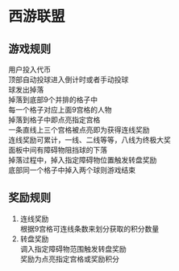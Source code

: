 # 西游联盟  

## 游戏规则  
用户投入代币  
顶部自动投球进入倒计时或者手动投球  
球发出掉落  
掉落到底部9个并排的格子中  
每一个格子对应上面9宫格的人物  
掉落到格子中即点亮指定宫格  
一条直线上三个宫格被点亮即为获得连线奖励  
连线奖励可累计，一线、二线等等，八线为终极大奖  
面板中间有障碍物阻挡球的下落   
掉落过程中，掉入指定障碍物位置触发转盘奖励    
底部同一个格子中掉入两个球则游戏结束  

## 奖励规则   
1. 连线奖励  
根据9宫格可连线条数来划分获取的积分数量  
2. 转盘奖励  
调入指定障碍物范围触发转盘奖励  
奖励为点亮指定宫格或奖励积分  